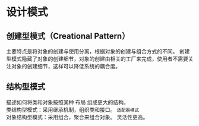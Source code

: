 # 设计模式

## 创建型模式（Creational Pattern）

主要特点是将对象的创建与使用分离，根据对象的创建与组合方式的不同。
创建型模式隐藏了对象的创建细节，对象的创建由相关的工厂来完成，使用者不需要关注对象的创建细节，这样可以降低系统的耦合度。

## 结构型模式

描述如何将类和对象按照某种 布局 组成更大的结构。  
类结构型模式：采用继承机制，组织类和接口。 `适配器模式`  
对象结构型模式：采用组合，聚合来组合对象。 灵活性更高。
